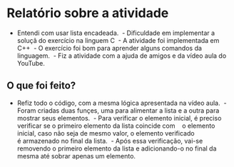 # Relatório sobre a atividade
  
  - Entendi com usar lista encadeada.
  - Dificuldade em implementar a soluçã do exercício na linguem C
  - A atividade foi implementada em C++
  - O exercício foi bom para aprender alguns comandos da linguagem.
  - Fiz a atividade com a ajuda de amigos e da vídeo aula do YouTube.

## O que foi feito?
  
  - Refiz todo o código, com a mesma lógica apresentada na vídeo aula.
  - Foram criadas duas funçes, uma para alimentar a lista e a outra para mostrar seus elementos.
  - Para verificar o elemento inicial, é preciso verificar se o primeiro elemento da lista coincide com
    o elemento inicial, caso não seja de mesmo valor, o elemento verificado é armazenado no final da lista.
  - Após essa verificação, vai-se removendo o primeiro elemento da lista e adicionando-o no final da mesma até 
    sobrar apenas um elemento.
